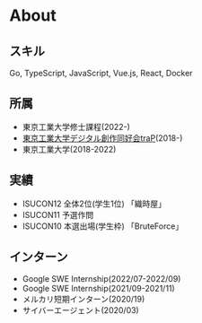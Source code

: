 <script setup>
import ProfileCard from './.vitepress/theme/components/ProfileCard.vue'
</script>

# About

<ProfileCard />

## スキル
Go, TypeScript, JavaScript, Vue.js, React, Docker

## 所属
- 東京工業大学修士課程(2022-)
- [東京工業大学デジタル創作同好会traP](https://trap.jp)(2018-)
- 東京工業大学(2018-2022)

## 実績
- ISUCON12 全体2位(学生1位) 「織時屋」
- ISUCON11 予選作問
- ISUCON10 本選出場(学生枠) 「BruteForce」

## インターン
- Google SWE Internship(2022/07-2022/09)
- Google SWE Internship(2021/09-2021/11)
- メルカリ短期インターン(2020/19)
- サイバーエージェント(2020/03)